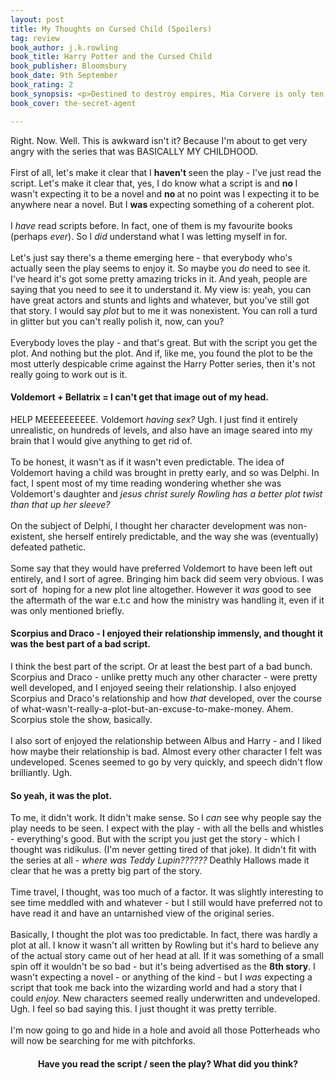 ```yaml
---
layout: post
title: My Thoughts on Cursed Child (Spoilers)
tag: review
book_author: j.k.rowling
book_title: Harry Potter and the Cursed Child
book_publisher: Bloomsbury
book_date: 9th September
book_rating: 2
book_synopsis: <p>Destined to destroy empires, Mia Corvere is only ten years old when she is given her first lesson in death.<br />Six years later, the child raised in shadows takes her first steps towards keeping the promise she made on the day she lost everything.<br />But the chance to strike against such powerful enemies will be fleeting, so if she is to have her revenge, Mia must become a weapon without equal. She must prove herself against the deadliest of friends and enemies, and survive the tutelage of murderers, liars and daemons at the heart of a murder cult.<br />The Red Church is no ordinary school, but Mia is no ordinary student.<br />The shadows love her.<br />And they drink her fear.</p>
book_cover: the-secret-agent

---
```



Right. Now. Well. This is awkward isn't it? Because I'm about to get very angry with the series that was BASICALLY MY CHILDHOOD.<br />
<br />
First of all, let's make it clear that I <b>haven't </b>seen the play - I've just read the script. Let's make it clear that, yes, I do know what a script is and <b>no </b>I wasn't expecting it to be a novel and <b>no </b>at no point was I expecting it to be anywhere near a novel. But I <b>was </b>expecting something of a coherent plot.<br />
<br />
I <i>have </i>read scripts before. In fact, one of them is my favourite books (perhaps <i>ever</i>). So I <i>did </i>understand what I was letting myself in for.<br />
<br />
Let's just say there's a theme emerging here - that everybody who's actually seen the play seems to enjoy it. So maybe you <i>do </i>need to see it. I've heard it's got some pretty amazing tricks in it. And yeah, people are saying that you need to see it to understand it. My view is: yeah, you can have great actors and stunts and lights and whatever, but you've still got that story. I would say <i>plot </i>but to me it was nonexistent. You can roll a turd in glitter but you can't really polish it, now, can you?<br />
<i><br /></i>
Everybody loves the play - and that's great. But with the script you get the plot. And nothing but the plot. And if, like me, you found the plot to be the most utterly despicable crime against the Harry Potter series, then it's not really going to work out is it. <br />
<h4>
Voldemort + Bellatrix = I can't get that image out of my head.</h4>
HELP MEEEEEEEEEE. Voldemort <i>having sex? </i>Ugh. I just find it entirely unrealistic, on hundreds of levels, and also have an image seared into my brain that I would give anything to get rid of.<br />
<br />
To be honest, it wasn't as if it wasn't even predictable. The idea of Voldemort having a child was brought in pretty early, and so was Delphi. In fact, I spent most of my time reading wondering whether she was Voldemort's daughter and <i>jesus christ surely Rowling has a better plot twist than that up her sleeve?</i><br />
<br />
On the subject of Delphi, I thought her character development was non-existent, she herself entirely predictable, and the way she was (eventually) defeated pathetic.<br />
<br />
Some say that they would have preferred Voldemort to have been left out entirely, and I sort of agree. Bringing him back did seem very obvious. I was sort of &nbsp;hoping for a new plot line altogether. However it <i>was </i>good to see the aftermath of the war e.t.c and how the ministry was handling it, even if it was only mentioned briefly.<br />
<h4>
Scorpius and Draco - I enjoyed their relationship immensly, and thought it was the best part of a bad script.</h4>
I think the best part of the script. Or at least the best part of a bad bunch. Scorpius and Draco - unlike pretty much any other character - were pretty well developed, and I enjoyed seeing their relationship. I also enjoyed Scorpius and Draco's relationship and how <i>that </i>developed, over the course of what-wasn't-really-a-plot-but-an-excuse-to-make-money. Ahem. Scorpius stole the show, basically.<br />
<br />
I also sort of enjoyed the relationship between Albus and Harry - and I liked how maybe their relationship is bad. Almost every other character I felt was undeveloped. Scenes seemed to go by very quickly, and speech didn't flow brilliantly. Ugh.<br />
<h4>So yeah, it was the plot.</h4>
To me, it didn't work. It didn't make sense. So I <i>can </i>see why people say the play needs to be seen. I expect with the play - with all the bells and whistles - everything's good. But with the script you just get the story - which I thought was ridikulus. (I'm never getting tired of that joke). It didn't fit with the series at all - <i>where was Teddy Lupin?????? </i>Deathly Hallows made it clear that he was a pretty big part of the story.<br />
<br />
Time travel, I thought, was too much of a factor. It was slightly interesting to see time meddled with and whatever - but I still would have preferred not to have read it and have an untarnished view of the original series.<br />
<br />
Basically, I thought the plot was too predictable. In fact, there was hardly a plot at all. I know it wasn't all written by Rowling but it's hard to believe any of the actual story came out of her head at all. If it was something of a small spin off it wouldn't be so bad - but it's being advertised as the <b>8th story</b>. I wasn't expecting a novel - or anything of the kind - but I <i>was </i>expecting a script that took me back into the wizarding world and had a story that I could <i>enjoy. </i>New characters seemed really underwritten and undeveloped. Ugh. I feel so bad saying this. I just thought it was pretty terrible.<br />
<br />
I'm now going to go and hide in a hole and avoid all those Potterheads who will now be searching for me with pitchforks.<br />
<h4>
<div style="text-align: center;"></div>
<div style="text-align: center;">
Have you read the script / seen the play? What did you think?</div>
</h4>


